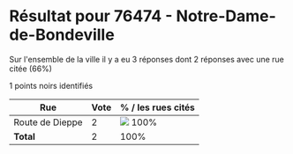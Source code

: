 # Résultat pour 76474 - Notre-Dame-de-Bondeville

Sur l'ensemble de la ville il y a eu 3 réponses dont 2 réponses avec une rue citée (66%)

1 points noirs identifiés

| Rue | Vote | % / les rues cités|
|-----|------|-------------------|
| Route de Dieppe | 2 | <img src="../../img/bar_100.gif" />&nbsp;100%|
| **Total** | 2 | 100%|
